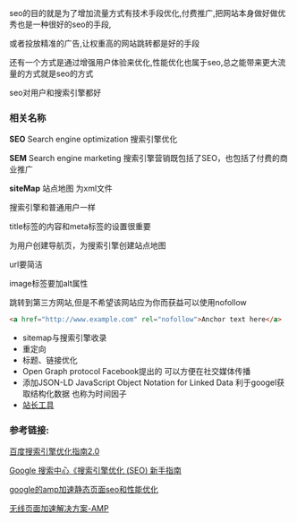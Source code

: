 seo的目的就是为了增加流量方式有技术手段优化,付费推广,把网站本身做好做优秀也是一种很好的seo的手段,

或者投放精准的广告,让权重高的网站跳转都是好的手段

还有一个方式是通过增强用户体验来优化,性能优化也属于seo,总之能带来更大流量的方式就是seo的方式

seo对用户和搜索引擎都好



### 相关名称

**SEO** Search engine optimization  搜索引擎优化

**SEM** Search engine marketing   搜索引擎营销既包括了SEO，也包括了付费的商业推广

**siteMap**  站点地图  为xml文件



搜索引擎和普通用户一样

title标签的内容和meta标签的设置很重要

为用户创建导航页，为搜索引擎创建站点地图

url要简洁

image标签要加alt属性

跳转到第三方网站,但是不希望该网站应为你而获益可以使用nofollow

```html
<a href="http://www.example.com" rel="nofollow">Anchor text here</a>
```

* sitemap与搜索引擎收录
* 重定向
* 标题、链接优化
* Open Graph protocol   Facebook提出的 可以方便在社交媒体传播
* 添加JSON-LD   JavaScript Object Notation for Linked Data   利于googel获取结构化数据  也称为时间因子
* [站长工具](https://github.com/mqyqingfeng/Blog/issues/277)







### 参考链接:

[百度搜索引擎优化指南2.0](https://ziyuan.baidu.com/college/courseinfo?id=193&page=3)

[Google 搜索中心《搜索引擎优化 (SEO) 新手指南 ](https://developers.google.com/search/docs/beginner/seo-starter-guide?hl=zh-cn)

[google的amp加速静态页面seo和性能优化](https://amp.dev/zh_cn/index-2021/)

[无线页面加速解决方案-AMP](https://segmentfault.com/a/1190000016147728)

